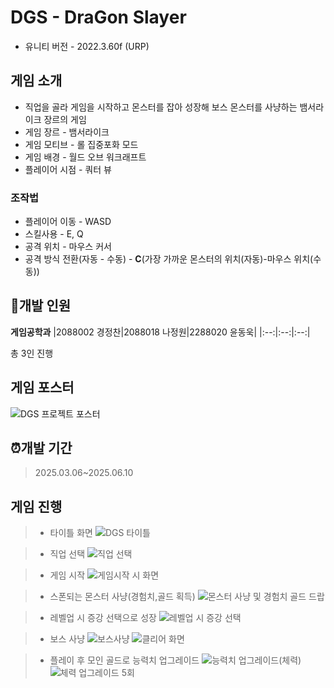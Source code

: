 # DGS - DraGon Slayer
- 유니티 버전 - 2022.3.60f (URP)

## 게임 소개
- 직업을 골라 게임을 시작하고 몬스터를 잡아 성장해 보스 몬스터를 사냥하는 뱀서라이크 장르의 게임
- 게임 장르 - 뱀서라이크
- 게임 모티브 - 롤 집중포화 모드
- 게임 배경 - 월드 오브 워크래프트
- 플레이어 시점 - 쿼터 뷰
### 조작법
- 플레이어 이동 - WASD
- 스킬사용 - E, Q
- 공격 위치 - 마우스 커서
- 공격 방식 전환(자동 - 수동) - **C**(가장 가까운 몬스터의 위치(자동)-마우스 위치(수동))
## :office:개발 인원
**게임공학과**
|2088002 경정찬|2088018 나정원|2288020 윤동욱|
|:--:|:--:|:--:|

 총 3인 진행
## 게임 포스터
![DGS 프로젝트 포스터](https://github.com/user-attachments/assets/9190f517-26cf-4ea8-9a64-02c371a24461)
## :alarm_clock:개발 기간
> 2025.03.06~2025.06.10

## 게임 진행
> - 타이틀 화면
>   ![DGS 타이틀](https://github.com/user-attachments/assets/e8040b0a-5292-4957-b017-9d503169b003)

> - 직업 선택
>   ![직업 선택](https://github.com/user-attachments/assets/fdd5c3c9-0c34-4785-aff2-9e18ce4dd2f7)


> - 게임 시작
>   ![게임시작 시 화면](https://github.com/user-attachments/assets/d34ee5a3-9b28-4cc0-8a26-63c1bee4cc9e)

> - 스폰되는 몬스터 사냥(경험치,골드 획득)
>   ![몬스터 사냥 및 경험치 골드 드랍](https://github.com/user-attachments/assets/451a254c-55c0-4445-95f3-35756c53c703)

> - 레벨업 시 증강 선택으로 성장
>   ![레벨업 시 증강 선택](https://github.com/user-attachments/assets/8f50586a-d84f-4b92-86e5-db6eb7b06d3c)

> - 보스 사냥
>   ![보스사냥](https://github.com/user-attachments/assets/aa55722b-061e-46e1-9cbf-2729dbafd17a)
>   ![클리어 화면](https://github.com/user-attachments/assets/96b6174c-f0c0-4c02-a7b9-83ea7e972a79)

> - 플레이 후 모인 골드로 능력치 업그레이드
>   ![능력치 업그레이드(체력)](https://github.com/user-attachments/assets/72eafcf0-8a97-43ce-aa9e-d928351dbaad)
>   ![체력 업그레이드 5회](https://github.com/user-attachments/assets/01b7c658-8866-4bc2-a2be-e22526066ce4)


